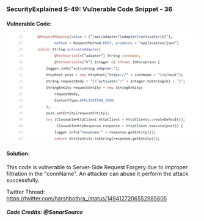 ### SecurityExplained S-49: Vulnerable Code Snippet - 36

#### Vulnerable Code: 

![Vulnerable Code](../media/code-36.jpg)


#### Solution: 

This code is vulnerable to Server-Side Request Forgery due to improper filtration in the "connName". An attacker can abuse it perform the attack successfully.

Twitter Thread: https://twitter.com/harshbothra_/status/1494127206552985605

##### Code Credits: @SonarSource